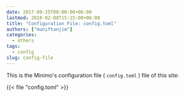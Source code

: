 ```yaml
---
date: 2017-09-25T08:00:00+06:00
lastmod: 2018-02-08T15:15:00+06:00
title: "Configuration File: config.toml"
authors: ["muniftanjim"]
categories:
  - others
tags:
  - config
slug: config-file
---
```


This is the Minimo's configuration file ( `config.toml` ) file of this site:

{{< file "config.toml" >}}
